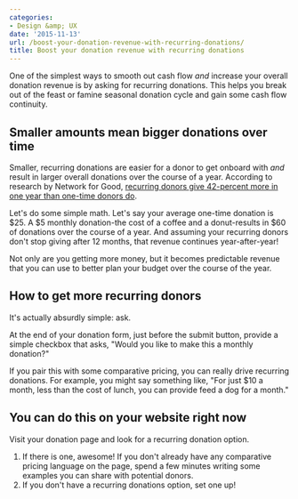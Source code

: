 ```yaml
---
categories:
- Design &amp; UX
date: '2015-11-13'
url: /boost-your-donation-revenue-with-recurring-donations/
title: Boost your donation revenue with recurring donations
---
```


One of the simplest ways to smooth out cash flow *and* increase your overall donation revenue is by asking for recurring donations. This helps you break out of the feast or famine seasonal donation cycle and gain some cash flow continuity.

<!--more-->

## Smaller amounts mean bigger donations over time

Smaller, recurring donations are easier for a donor to get onboard with *and* result in larger overall donations over the course of a year. According to research by Network for Good, [recurring donors give 42-percent more in one year than one-time donors do](http://www.networkforgood.com/nonprofitblog/new-infographic-why-recurring-giving-matters/).

Let's do some simple math. Let's say your average one-time donation is $25. A $5 monthly donation-the cost of a coffee and a donut-results in $60 of donations over the course of a year. And assuming your recurring donors don't stop giving after 12 months, that revenue continues year-after-year!

Not only are you getting more money, but it becomes predictable revenue that you can use to better plan your budget over the course of the year.

## How to get more recurring donors

It's actually absurdly simple: ask.

At the end of your donation form, just before the submit button, provide a simple checkbox that asks, "Would you like to make this a monthly donation?"

If you pair this with some comparative pricing, you can really drive recurring donations. For example, you might say something like, "For just $10 a month, less than the cost of lunch, you can provide feed a dog for a month."

## You can do this on your website right now

Visit your donation page and look for a recurring donation option.

1. If there is one, awesome! If you don't already have any comparative pricing language on the page, spend a few minutes writing some examples you can share with potential donors.
2. If you don't have a recurring donations option, set one up!
